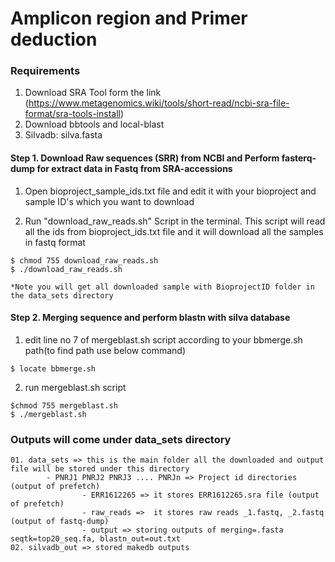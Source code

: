 # Amplicon region and Primer deduction

### Requirements 
1. Download SRA Tool form the link (https://www.metagenomics.wiki/tools/short-read/ncbi-sra-file-format/sra-tools-install)
2. Download bbtools and local-blast
3. Silvadb: silva.fasta

#### Step 1. Download Raw sequences (SRR) from NCBI and Perform fasterq-dump for extract data in Fastq from SRA-accessions

1) Open bioproject_sample_ids.txt file and edit it with your bioproject and sample ID's which you want to download

2) Run "download_raw_reads.sh" Script in the terminal. This script will read all the ids from bioproject_ids.txt file and it will download all the samples in fastq format

```
$ chmod 755 download_raw_reads.sh
$ ./download_raw_reads.sh

*Note you will get all downloaded sample with BioprojectID folder in the data_sets directory
```
#### Step 2. Merging sequence and perform blastn with silva database

1) edit line no 7 of mergeblast.sh script according to your bbmerge.sh path(to find path use below command)

```
$ locate bbmerge.sh
```

2) run mergeblast.sh script
```
$chmod 755 mergeblast.sh
$ ./mergeblast.sh
```


### Outputs will come under data_sets directory

```
01. data_sets => this is the main folder all the downloaded and output file will be stored under this directory
        - PNRJ1 PNRJ2 PNRJ3 .... PNRJn => Project id directories (output of prefetch)
                - ERR1612265 => it stores ERR1612265.sra file (output of prefetch)
                - raw_reads =>  it stores raw reads _1.fastq, _2.fastq (output of fastq-dump)
                - output => storing outputs of merging=.fasta seqtk=top20_seq.fa, blastn_out=out.txt
02. silvadb_out => stored makedb outputs





